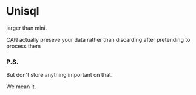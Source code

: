 # Unisql
larger than mini.

CAN actually preseve your data rather than discarding after pretending to process them

### P.S.

But don't store anything important on that.

We mean it.
